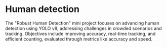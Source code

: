 # Human detection 
  The "Robust Human Detection" mini project focuses on advancing human detection using YOLO v8, addressing challenges in crowded scenarios and tracking. Objectives include improving accuracy, real-time tracking, and efficient counting, evaluated through metrics like accuracy and speed.
